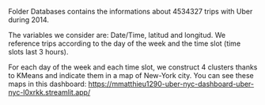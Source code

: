 Folder Databases contains the informations about 4534327 trips with Uber during 2014.

The variables we consider are: Date/Time, latitud and longitud. We reference trips according to the day of the week and the time slot (time slots last 3 hours).

For each day of the week and each time slot, we construct 4 clusters thanks to KMeans and indicate them in a map of New-York city. You can see these maps in this dashboard: https://mmatthieu1290-uber-nyc-dashboard-uber-nyc-l0xrkk.streamlit.app/
